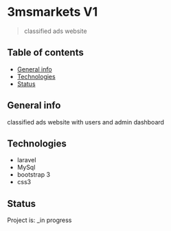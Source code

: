 # 3msmarkets V1 
> classified ads website

## Table of contents
* [General info](#general-info)
* [Technologies](#technologies)
* [Status](#status)

## General info
classified ads website with users and admin dashboard 
## Technologies
* laravel 
* MySql
* bootstrap 3
* css3 

## Status
Project is: _in progress

